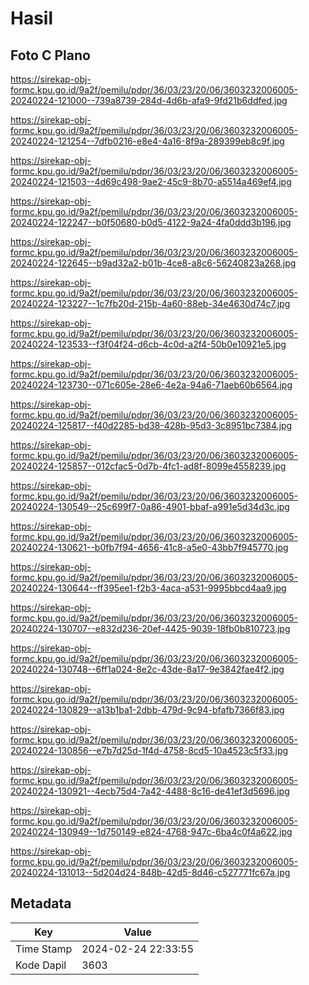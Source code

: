 # Hasil

## Foto C Plano

https://sirekap-obj-formc.kpu.go.id/9a2f/pemilu/pdpr/36/03/23/20/06/3603232006005-20240224-121000--739a8739-284d-4d6b-afa9-9fd21b6ddfed.jpg

https://sirekap-obj-formc.kpu.go.id/9a2f/pemilu/pdpr/36/03/23/20/06/3603232006005-20240224-121254--7dfb0216-e8e4-4a16-8f9a-289399eb8c9f.jpg

https://sirekap-obj-formc.kpu.go.id/9a2f/pemilu/pdpr/36/03/23/20/06/3603232006005-20240224-121503--4d69c498-9ae2-45c9-8b70-a5514a469ef4.jpg

https://sirekap-obj-formc.kpu.go.id/9a2f/pemilu/pdpr/36/03/23/20/06/3603232006005-20240224-122247--b0f50680-b0d5-4122-9a24-4fa0ddd3b196.jpg

https://sirekap-obj-formc.kpu.go.id/9a2f/pemilu/pdpr/36/03/23/20/06/3603232006005-20240224-122645--b9ad32a2-b01b-4ce8-a8c6-56240823a268.jpg

https://sirekap-obj-formc.kpu.go.id/9a2f/pemilu/pdpr/36/03/23/20/06/3603232006005-20240224-123227--1c7fb20d-215b-4a60-88eb-34e4630d74c7.jpg

https://sirekap-obj-formc.kpu.go.id/9a2f/pemilu/pdpr/36/03/23/20/06/3603232006005-20240224-123533--f3f04f24-d6cb-4c0d-a2f4-50b0e10921e5.jpg

https://sirekap-obj-formc.kpu.go.id/9a2f/pemilu/pdpr/36/03/23/20/06/3603232006005-20240224-123730--071c605e-28e6-4e2a-94a6-71aeb60b6564.jpg

https://sirekap-obj-formc.kpu.go.id/9a2f/pemilu/pdpr/36/03/23/20/06/3603232006005-20240224-125817--f40d2285-bd38-428b-95d3-3c8951bc7384.jpg

https://sirekap-obj-formc.kpu.go.id/9a2f/pemilu/pdpr/36/03/23/20/06/3603232006005-20240224-125857--012cfac5-0d7b-4fc1-ad8f-8099e4558239.jpg

https://sirekap-obj-formc.kpu.go.id/9a2f/pemilu/pdpr/36/03/23/20/06/3603232006005-20240224-130549--25c699f7-0a86-4901-bbaf-a991e5d34d3c.jpg

https://sirekap-obj-formc.kpu.go.id/9a2f/pemilu/pdpr/36/03/23/20/06/3603232006005-20240224-130621--b0fb7f94-4656-41c8-a5e0-43bb7f945770.jpg

https://sirekap-obj-formc.kpu.go.id/9a2f/pemilu/pdpr/36/03/23/20/06/3603232006005-20240224-130644--ff395ee1-f2b3-4aca-a531-9995bbcd4aa9.jpg

https://sirekap-obj-formc.kpu.go.id/9a2f/pemilu/pdpr/36/03/23/20/06/3603232006005-20240224-130707--e832d236-20ef-4425-9039-18fb0b810723.jpg

https://sirekap-obj-formc.kpu.go.id/9a2f/pemilu/pdpr/36/03/23/20/06/3603232006005-20240224-130748--6ff1a024-8e2c-43de-8a17-9e3842fae4f2.jpg

https://sirekap-obj-formc.kpu.go.id/9a2f/pemilu/pdpr/36/03/23/20/06/3603232006005-20240224-130829--a13b1ba1-2dbb-479d-9c94-bfafb7366f83.jpg

https://sirekap-obj-formc.kpu.go.id/9a2f/pemilu/pdpr/36/03/23/20/06/3603232006005-20240224-130856--e7b7d25d-1f4d-4758-8cd5-10a4523c5f33.jpg

https://sirekap-obj-formc.kpu.go.id/9a2f/pemilu/pdpr/36/03/23/20/06/3603232006005-20240224-130921--4ecb75d4-7a42-4488-8c16-de41ef3d5696.jpg

https://sirekap-obj-formc.kpu.go.id/9a2f/pemilu/pdpr/36/03/23/20/06/3603232006005-20240224-130949--1d750149-e824-4768-947c-6ba4c0f4a622.jpg

https://sirekap-obj-formc.kpu.go.id/9a2f/pemilu/pdpr/36/03/23/20/06/3603232006005-20240224-131013--5d204d24-848b-42d5-8d46-c527771fc67a.jpg


## Metadata

| Key        | Value               |
| ---------- | ------------------- |
| Time Stamp | 2024-02-24 22:33:55 |
| Kode Dapil | 3603                |



